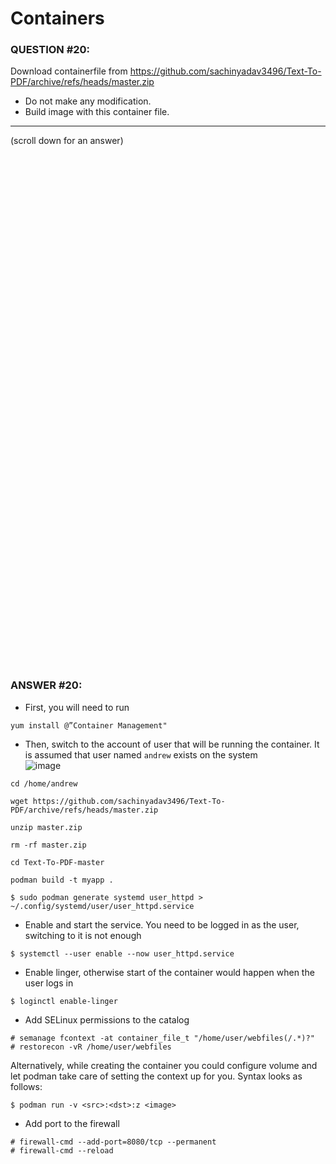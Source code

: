 # Containers

### QUESTION #20:
Download containerfile from https://github.com/sachinyadav3496/Text-To-PDF/archive/refs/heads/master.zip 
- Do not make any modification. 
- Build image with this container file.

***
(scroll down for an answer)

<br/><br/><br/><br/><br/><br/><br/><br/><br/><br/><br/><br/><br/><br/><br/><br/><br/><br/><br/><br/><br/><br/><br/><br/>
<br/><br/><br/><br/><br/><br/><br/><br/><br/><br/><br/><br/><br/><br/><br/><br/><br/><br/><br/><br/><br/><br/><br/><br/>

### ANSWER #20:
* First, you will need to run
```
yum install @”Container Management"
```
* Then, switch to the account of user that will be running the container. It is assumed that user named `andrew` exists on the system \
![image](https://github.com/RedHatRanger/rhcsa9vagrant/assets/90477448/3c976edc-3aec-4a0a-b247-ccfec11b62b7)

```
cd /home/andrew
```
```
wget https://github.com/sachinyadav3496/Text-To-PDF/archive/refs/heads/master.zip
```
```
unzip master.zip
```
```
rm -rf master.zip
```
```
cd Text-To-PDF-master
``` 
```
podman build -t myapp .
```
```
$ sudo podman generate systemd user_httpd > ~/.config/systemd/user/user_httpd.service
```
* Enable and start the service. You need to be logged in as the user, switching to it is not enough
```
$ systemctl --user enable --now user_httpd.service
```
* Enable linger, otherwise start of the container would happen when the user logs in
```
$ loginctl enable-linger
```

* Add SELinux permissions to the catalog
```
# semanage fcontext -at container_file_t "/home/user/webfiles(/.*)?"
# restorecon -vR /home/user/webfiles
```
Alternatively, while creating the container you could configure volume and let podman take care of setting the context up for you.
Syntax looks as follows:
```
$ podman run -v <src>:<dst>:z <image>
```

* Add port to the firewall
```
# firewall-cmd --add-port=8080/tcp --permanent
# firewall-cmd --reload
```

